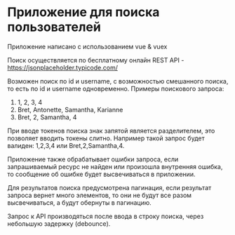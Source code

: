 # Приложение для поиска пользователей

Приложение написано с использованием vue & vuex

Поиск осуществляется по бесплатному онлайн REST API - https://jsonplaceholder.typicode.com/

Возможен поиск по id и username, с возможностью смешанного поиска, то есть по id и username одновременно.
Примеры поискового запроса:

1. 1, 2, 3, 4
2. Bret, Antonette, Samantha, Karianne
3. Bret, 2, Samantha, 4

При вводе токенов поиска знак запятой является разделителем, это позволяет вводить токены слитно.
Например такой запрос будет валиден: 1,2,3,4 или  Bret,2,Samantha,4.

Приложение также обрабатывает ошибки запроса, если запрашиваемый ресурс не найден или произошла внутренняя ошибка, то сообщение об ошибке будет высвечиваться в приложении.

Для результатов поиска предусмотрена пагинация, если результат запроса вернет много элементов, то они не будут все разом высвечиваться, а будут обернуты в пагинацию.

Запрос к API производяться после ввода в строку поиска, через небольшую задержку (debounce).
